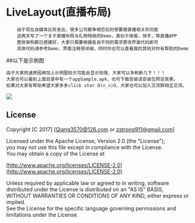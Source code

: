# LiveLayout(直播布局)

		由于现在自媒体比较发达，很多公司都争相恐后的想要做直播相关的功能
		这两天写了一个关于直播布局与礼物特效的Demo，类似于映客，快手，等直播APP
		整体架构都已搭建好，大家只需要根据各自不同的需求更改界面代码即可
		具体代码请参考Demo，界面注释很详细，同时你也可以查看我的其他对你有帮助的Demo
    
##以下是示例图

    由于大家网速原因再加上示例图较大可能会显示较慢，大家可以多刷新几下！！！
    大家也可以看到上面目录中有一个appSample.apk，也可下载安装该安装包预览效果。
    如果对大家有帮助希望大家多多click star O(∩_∩)O，大家也可以加入交流群相互交流。

![](https://github.com/Qiang3570/LiveLayout/blob/master/sample.gif)

## License
Copyright [C 2017] [Qiang3570@126.com or zstrong911@gmail.com]

Licensed under the Apache License, Version 2.0 (the "License");</br>
you may not use this file except in compliance with the License.</br>
You may obtain a copy of the License at

[http://www.apache.org/licenses/LICENSE-2.0](http://www.apache.org/licenses/LICENSE-2.0)

Unless required by applicable law or agreed to in writing, software</br>
distributed under the License is distributed on an "AS IS" BASIS,</br>
WITHOUT WARRANTIES OR CONDITIONS OF ANY KIND, either express or implied.</br>
See the License for the specific language governing permissions and</br>
limitations under the License.